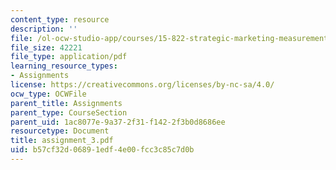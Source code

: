 ```yaml
---
content_type: resource
description: ''
file: /ol-ocw-studio-app/courses/15-822-strategic-marketing-measurement-fall-2002/b57cf32d06891edf4e00fcc3c85c7d0b_assignment_3.pdf
file_size: 42221
file_type: application/pdf
learning_resource_types:
- Assignments
license: https://creativecommons.org/licenses/by-nc-sa/4.0/
ocw_type: OCWFile
parent_title: Assignments
parent_type: CourseSection
parent_uid: 1ac8077e-9a37-2f31-f142-2f3b0d8686ee
resourcetype: Document
title: assignment_3.pdf
uid: b57cf32d-0689-1edf-4e00-fcc3c85c7d0b
---
```

